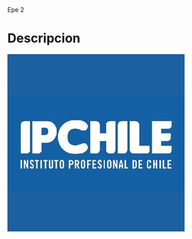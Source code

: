 <html>
  <head>
    <tittle>Epe 2 </tittle>
  </head>
  <body>
    <div>
    <h1>Descripcion</h1>
    <p></p>
    </div>
    <div>
      <img src="ip.jpg">
    </div>
    
    
    
  </body>
  </html>

